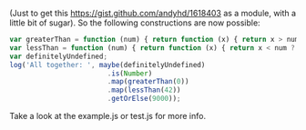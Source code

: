 (Just to get this https://gist.github.com/andyhd/1618403 as a module,  with a little bit of sugar). So the following constructions are now possible:
```javascript
var greaterThan = function (num) { return function (x) { return x > num ? x:null; }; };
var lessThan = function (num) { return function (x) { return x < num ? x:null; }; };
var definitelyUndefined;
log('All together: ', maybe(definitelyUndefined)
                        .is(Number)
                        .map(greaterThan(0))
                        .map(lessThan(42))
                        .getOrElse(9000));
```
Take a look at the example.js or test.js for more info.
